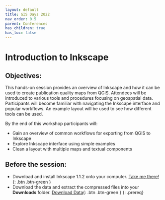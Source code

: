 ```yaml
---
layout: default
title: GIS Days 2022
nav_order: 0.5
parent: Conferences
has_children: true
has_toc: false
---
```

# Introduction to Inkscape  

## Objectives:

This hands-on session provides an overview of Inkscape and how it can be used to create publication quality maps from QGIS. Attendees will be introduced to various tools and procedures focusing on geospatial data. Participants will become familiar with navigating the Inkscape interface and popular workflows. An example layout will be used to see how different tools can be used.  

By the end of this workshop participants will:  

- Gain an overview of common workflows for exporting from QGIS to Inkscape 
- Explore Inkscape interface using simple examples  
- Clean a layout with multiple maps and textual components    

## Before the session:
- Download and install Inkscape 1.1.2 onto your computer. [Take me there!](https://inkscape.org/release/inkscape-1.1.2/){: .btn .btn-green }
- Download the data and extract the compressed files into your **Downloads** folder. [Download Data](https://github.com/meginwinnipeg/workshops/raw/main/content/conferences/gisdays/data/inkscapeData.zip){: .btn .btn-green }
{: .prereq}





